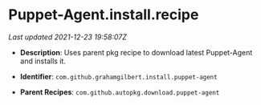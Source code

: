 # Puppet-Agent.install.recipe

_Last updated 2021-12-23 19:58:07Z_

- **Description**: Uses parent pkg recipe to download latest Puppet-Agent and installs it.

- **Identifier**: `com.github.grahamgilbert.install.puppet-agent`

- **Parent Recipes**: `com.github.autopkg.download.puppet-agent`